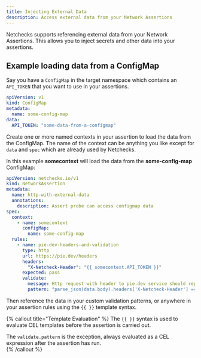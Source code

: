 ```yaml
---
title: Injecting External Data
description: Access external data from your Network Assertions
---
```


Netchecks supports referencing external data from your Network Assertions. This allows you to inject 
secrets and other data into your assertions.


## Example loading data from a ConfigMap

Say you have a `ConfigMap` in the target namespace which contains
an `API_TOKEN` that you want to use in your assertions.

```yaml
apiVersion: v1
kind: ConfigMap
metadata:
  name: some-config-map
data:
  API_TOKEN: "some-data-from-a-configmap"
```

Create one or more named contexts in your assertion to load the data from the ConfigMap. The name of the 
context can be anything you like except for `data` and `spec` which are already used by Netchecks.

In this example **somecontext** will load the data from the **some-config-map** ConfigMap:

```yaml
apiVersion: netchecks.io/v1
kind: NetworkAssertion
metadata:
  name: http-with-external-data
  annotations:
    description: Assert probe can access configmap data
spec:
  context:
    - name: somecontext
      configMap:
        name: some-config-map
  rules:
    - name: pie-dev-headers-and-validation
      type: http
      url: https://pie.dev/headers
      headers:
        "X-Netcheck-Header": "{{ somecontext.API_TOKEN }}"
      expected: pass
      validate:
        message: Http request with header to pie.dev service should reply with header value
        pattern: "parse_json(data.body).headers['X-Netcheck-Header'] == somecontext.API_TOKEN"
```

Then reference the data in your custom validation patterns, or anywhere in your assertion rules
using the `{{ }}` template syntax.


{% callout title="Template Evaluation" %}
The `{{ }}` syntax is used to evaluate CEL templates before the assertion is carried out.

The `validate.pattern` is the exception, always evaluated as a CEL expression after the assertion has run.  
{% /callout %}
